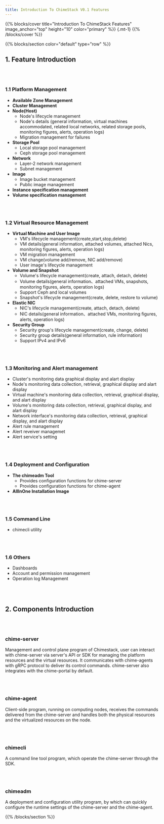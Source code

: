 ```yaml
---
title: Introduction To ChimeStack V0.1 Features
---
```


{{% blocks/cover title="Introduction To ChimeStack Features" image_anchor="top" height="10" color="primary"  %}}
{.mt-1}
{{% /blocks/cover %}}

{{% blocks/section color="default" type="row" %}}

## 1. Feature Introduction

<br></br>

### 1.1 Platform Management

- **Available Zone Management**
- **Cluster Management**
- **Node(Host)**
  - Node's lifecycle management
  - Node's details (general information, virtual machines accommodated, related local networks, related storage pools, monitoring figures, alerts, operation logs)
  - Migration management for failures
- **Storage Pool**
  - Local storage pool management
  - Ceph storage pool management
- **Network**
  - Layer-2 network management
  - Subnet management
- **Image**
  - Image bucket management
  - Public image management
- **Instance specification management**
- **Volume specification management**

<br></br>

### 1.2 Virtual Resource Management

- **Virtual Machine and User Image**
  - VM's lifecycle management(create,start,stop,delete)
  - VM details(general information, attached volumes, attached Nics, monitoring figures, alerts, operation logs)
  - VM migration management
  - VM change(volume add/remove, NIC add/remove)
  - User image's lifecycle management
- **Volume and Snapshot**
  - Volume's lifecycle management(create, attach, detach, delete)
  - Volume details(general information、attached VMs, snapshots, monitoring figures, alerts, operation logs)
  - Support Ceph and local volumes
  - Snapshot's lifecycle management(create, delete, restore to volume)
- **Elastic NIC**
  - NIC's lifecycle management(create, attach, detach, delete)
  - NIC details(general information、attached VMs, monitoring figures, alerts, operation logs)
- **Security Group**
  - Security group's lifecycle management(create, change, delete)
  - Security group details(general information, rule information)
  - Support IPv4 and IPv6
  
<br></br>

### 1.3 Monitoring and Alert management
- Cluster's monitoring data graphical display and alart display
- Node's monitoring data collection, retrieval, graphical display and alart display
- Virtual machine's monitoring data collection, retrieval, graphical display, and alart display
- Volume's monitoring data collection, retrieval, graphical display, and alart display
- Network interface's monitoring data collection, retrieval, graphical display, and alart display
- Alert rule management
- Alert reveiver managemet
- Alert service's setting 

<br></br>

### 1.4 Deployment and Configuration

- **The chimeadm Tool**
  - Provides configuration functions for chime-server
  - Provides configuration functions for chime-agent
- **AllInOne Installation Image**

<br></br>

### 1.5 Command Line
- chimecli utility 

<br></br>

### 1.6 Others
- Dashboards
- Account and permission management
- Operation log Management

<br></br>

## 2. Components Introduction

<br></br>

### chime-server
Management and control plane program of Chimestack, user can interact with chime-server via server's API or SDK for managing the platform resources and the virtual resources. It communicates with chime-agents with gRPC protocol to deliver its control commands. chime-server also integrates with the chime-portal by default. 

<br></br>

### chime-agent
Client-side program, running on computing nodes, receives the commands delivered from the chime-server and handles both the physical resources and the virtualized resources on the node. 

<br></br>

### chimecli 
A command line tool program, which operate the chime-server through the SDK.

<br></br>

### chimeadm
A deployment and configuration utility program, by which can quickly configure the runtime settings of the chime-server and the chime-agent.

{{% /blocks/section %}}

